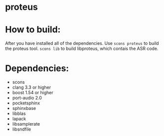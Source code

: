 proteus
=======

How to build:
============
  After you have installed all of the dependencies. Use `scons proteus` to build the proteus tool. `scons lib` to build libproteus, which contais the ASR code.
  
Dependencies:
============
- scons
- clang 3.3 or higher
- boost 1.54 or higher
- port-audio 2.0
- pocketsphinx
- sphinxbase
- libblas
- lapack
- libsamplerate
- libsndfile
